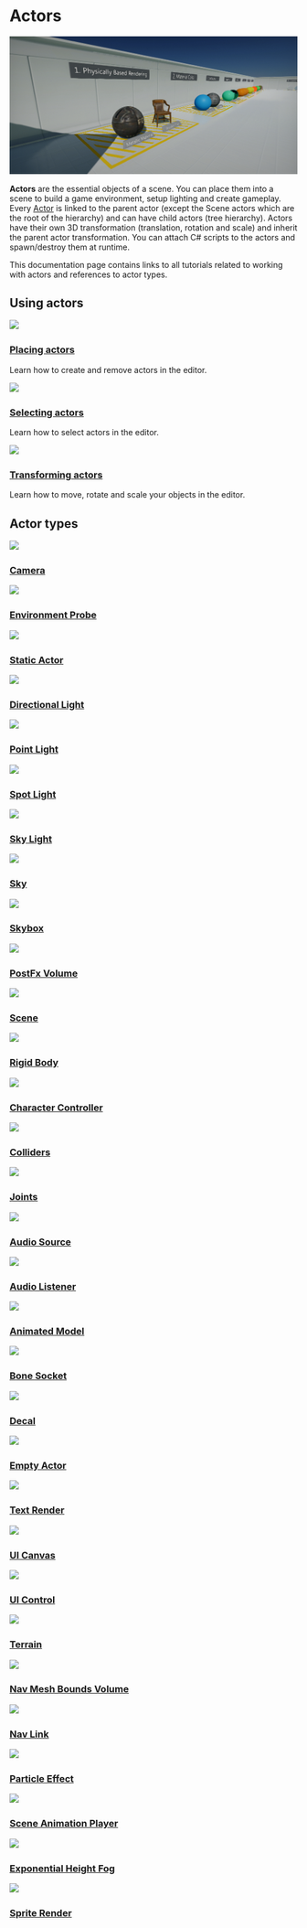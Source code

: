 # Actors

![Actors](media/actors.png)

**Actors** are the essential objects of a scene. You can place them into a scene to build a game environment, setup lighting and create gameplay. Every [Actor](https://docs.flaxengine.com/api/FlaxEngine.Actor.html) is linked to the parent actor (except the Scene actors which are the root of the hierarchy) and can have child actors (tree hierarchy). Actors have their own 3D transformation (translation, rotation and scale) and inherit the parent actor transformation. You can attach C# scripts to the actors and spawn/destroy them at runtime.

This documentation page contains links to all tutorials related to working with actors and references to actor types.

## Using actors

<div class="frontpage">

<div class="frontpage-section">
<a href="placing-actors.md"><img src="media/placing-actors-icon.jpg"></a>
<h3><a href="placing-actors.md">Placing actors</a></h3>
<p>Learn how to create and remove actors in the editor.</p>
</div>

<div class="frontpage-section">
<a href="selecting-actors.md"><img src="media/selecting-actors-icon.jpg"></a>
<h3><a href="selecting-actors.md">Selecting actors</a></h3>
<p>Learn how to select actors in the editor.</p>
</div>

<div class="frontpage-section">
<a href="transforming-actors.md"><img src="media/transforming-actors-icon.jpg"></a>
<h3><a href="transforming-actors.md">Transforming actors</a></h3>
<p>Learn how to move, rotate and scale your objects in the editor.</p>
</div>

</div>

## Actor types

<div class="frontpage">

<div class="frontpage-section">
<a href="../../graphics/cameras/index.md"><img src="../../graphics/cameras/media/icon.jpg"></a>
<h3><a href="../../graphics/cameras/index.md">Camera</a></h3>
</div>

<div class="frontpage-section">
<a href="../../graphics/lighting/reflections/env-probe.md"><img src="../../graphics/lighting/reflections/media/env-probe-icon.jpg"></a>
<h3><a href="../../graphics/lighting/reflections/env-probe.md">Environment Probe</a></h3>
</div>

<div class="frontpage-section">
<a href="../../graphics/models/static-model.md"><img src="../../graphics/models/media/icon.jpg"></a>
<h3><a href="../../graphics/models/static-model.md">Static Actor</a></h3>
</div>

<div class="frontpage-section">
<a href="../../graphics/lighting/light-types/directional-light.md"><img src="../../graphics/lighting/light-types/media/directional-light-icon.jpg"></a>
<h3><a href="../../graphics/lighting/light-types/directional-light.md">Directional Light</a></h3>
</div>

<div class="frontpage-section">
<a href="../../graphics/lighting/light-types/point-light.md"><img src="../../graphics/lighting/light-types/media/point-light-icon.jpg"></a>
<h3><a href="../../graphics/lighting/light-types/point-light.md">Point Light</a></h3>
</div>

<div class="frontpage-section">
<a href="../../graphics/lighting/light-types/spot-light.md"><img src="../../graphics/lighting/light-types/media/spot-light-icon.jpg"></a>
<h3><a href="../../graphics/lighting/light-types/spot-light.md">Spot Light</a></h3>
</div>

<div class="frontpage-section">
<a href="../../graphics/lighting/light-types/sky-light.md"><img src="../../graphics/lighting/light-types/media/sky-light-icon.jpg"></a>
<h3><a href="../../graphics/lighting/light-types/sky-light.md">Sky Light</a></h3>
</div>

<div class="frontpage-section">
<a href="../../graphics/lighting/sky-skybox/sky.md"><img src="../../graphics/lighting/sky-skybox/media/sky-icon.jpg"></a>
<h3><a href="../../graphics/lighting/sky-skybox/sky.md">Sky</a></h3>
</div>

<div class="frontpage-section">
<a href="../../graphics/lighting/sky-skybox/skybox.md"><img src="../../graphics/lighting/sky-skybox/media/skybox-icon.jpg"></a>
<h3><a href="../../graphics/lighting/sky-skybox/skybox.md">Skybox</a></h3>
</div>

<div class="frontpage-section">
<a href="../../graphics/post-effects/post-fx-volumes.md"><img src="../../graphics/post-effects/media/post-fx-volumes-icon.jpg"></a>
<h3><a href="../../graphics/post-effects/post-fx-volumes.md">PostFx Volume</a></h3>
</div>

<div class="frontpage-section">
<a href="index.md"><img src="media/icon.jpg"></a>
<h3><a href="index.md">Scene</a></h3>
</div>

<div class="frontpage-section">
<a href="../../physics/rigid-bodies.md"><img src="../../physics/media/icon.jpg"></a>
<h3><a href="../../physics/rigid-bodies.md">Rigid Body</a></h3>
</div>

<div class="frontpage-section">
<a href="../../physics/character-controller.md"><img src="../../physics/media/character-controller-icon.jpg"></a>
<h3><a href="../../physics/character-controller.md">Character Controller</a></h3>
</div>

<div class="frontpage-section">
<a href="../../physics/colliders/index.md"><img src="../../physics/colliders/media/icon.jpg"></a>
<h3><a href="../../physics/colliders/index.md">Colliders</a></h3>
</div>

<div class="frontpage-section">
<a href="../../physics/joints/index.md"><img src="../../physics/joints/media/icon.jpg"></a>
<h3><a href="../../physics/joints/index.md">Joints</a></h3>
</div>

<div class="frontpage-section">
<a href="../../audio/audio-source.md"><img src="../../audio/media/autio-source-icon.jpg"></a>
<h3><a href="../../audio/audio-source.md">Audio Source</a></h3>
</div>

<div class="frontpage-section">
<a href="../../audio/audio-listener.md"><img src="../../audio/media/audio-listener-icon.jpg"></a>
<h3><a href="../../audio/audio-listener.md">Audio Listener</a></h3>
</div>

<div class="frontpage-section">
<a href="../../animation/animated-model.md"><img src="../../animation/media/animated-model-icon.jpg"></a>
<h3><a href="../../animation/animated-model.md">Animated Model</a></h3>
</div>

<div class="frontpage-section">
<a href="../../animation/bone-socket.md"><img src="../../animation/media/bone-socket-icon.jpg"></a>
<h3><a href="../../animation/bone-socket.md">Bone Socket</a></h3>
</div>

<div class="frontpage-section">
<a href="../../graphics/decals/decal.md"><img src="../../graphics/decals/media/icon.jpg"></a>
<h3><a href="../../graphics/decals/decal.md">Decal</a></h3>
</div>

<div class="frontpage-section">
<a href="../../scripting/empty-actor.md"><img src="../../../media/dummy-icon.jpg"></a>
<h3><a href="../../scripting/empty-actor.md">Empty Actor</a></h3>
</div>

<div class="frontpage-section">
<a href="../../ui/text-render/index.md"><img src="../../ui/text-render/media/icon.jpg"></a>
<h3><a href="../../ui/text-render/index.md">Text Render</a></h3>
</div>

<div class="frontpage-section">
<a href="../../ui/canvas/index.md"><img src="../../ui/canvas/media/icon.jpg"></a>
<h3><a href="../../ui/canvas/index.md">UI Canvas</a></h3>
</div>

<div class="frontpage-section">
<a href="../../ui/control/index.md"><img src="../../ui/control/media/icon.jpg"></a>
<h3><a href="../../ui/control/index.md">UI Control</a></h3>
</div>

<div class="frontpage-section">
<a href="../../terrain/index.md"><img src="../../terrain/media/icon.jpg"></a>
<h3><a href="../../terrain/index.md">Terrain</a></h3>
</div>

<div class="frontpage-section">
<a href="../../navigation/nav-mesh-bounds-volume.md"><img src="../../navigation/media/nav-mesh-bounds-volume-icon.jpg"></a>
<h3><a href="../../navigation/nav-mesh-bounds-volume.md">Nav Mesh Bounds Volume</a></h3>
</div>

<div class="frontpage-section">
<a href="../../navigation/nav-link.md"><img src="../../navigation/media/nav-link-icon.jpg"></a>
<h3><a href="../../navigation/nav-link.md">Nav Link</a></h3>
</div>

<div class="frontpage-section">
<a href="../../particles/particle-effect.md"><img src="../../particles/media/particle-effect-icon.jpg"></a>
<h3><a href="../../particles/particle-effect.md">Particle Effect</a></h3>
</div>

<div class="frontpage-section">
<a href="../../animation/scene-animations/scene-animation-player.md"><img src="../../animation/scene-animations/media/scene-animation-player-icon.jpg"></a>
<h3><a href="../../animation/scene-animations/scene-animation-player.md">Scene Animation Player</a></h3>
</div>

<div class="frontpage-section">
<a href="../../graphics/fog-effects/exponential-height-fog.md"><img src="../../graphics/fog-effects/media/exponential-height-fog-icon.jpg"></a>
<h3><a href="../../graphics/fog-effects/exponential-height-fog.md">Exponential Height Fog</a></h3>
</div>

<div class="frontpage-section">
<a href="../../ui/sprite-render/index.md"><img src="../../ui/sprite-render/media/icon.jpg"></a>
<h3><a href="../../ui/sprite-render/index.md">Sprite Render</a></h3>
</div>

</div>
